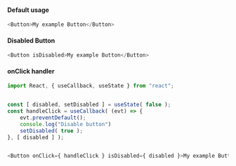 #### Default usage
```typescript jsx
<Button>My example Button</Button>
```

#### Disabled Button
```typescript jsx
<Button isDisabled>My example Button</Button>
```

#### onClick handler
```typescript jsx
import React, { useCallback, useState } from "react";


const [ disabled, setDisabled ] = useState( false );
const handleClick = useCallback( (evt) => {
    evt.preventDefault();
    console.log("Disable button")
    setDisabled( true );
}, [ disabled ] );


<Button onClick={ handleClick } isDisabled={ disabled }>My example Button</Button>
```
